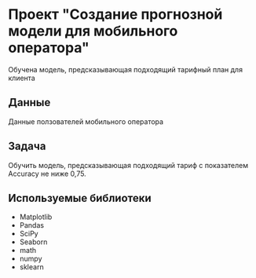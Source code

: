 # Проект "Создание прогнозной модели для мобильного оператора"
Обучена модель, предсказывающая подходящий тарифный план для клиента

## Данные
Данные ползователей мобильного оператора

## Задача
Обучить модель, предсказывающая подходящий тариф с показателем Accuracy не ниже 0,75.

## Используемые библиотеки
- Matplotlib
- Pandas
- SciPy
- Seaborn
- math
- numpy
- sklearn
